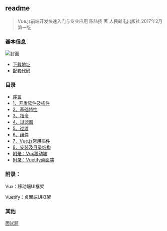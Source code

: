 ## readme

> Vue.js前端开发快速入门与专业应用  陈陆扬 著  人民邮电出版社  2017年2月 第一版

### 基本信息
![封面](http://www.java1234.com/uploads/allimg/170818/1-1FQQ442223N.jpg)
- [下载地址](http://www.java1234.com/a/javabook/webbase/2017/0818/8652.html)
- [配套代码](https://github.com/aligger-fullstack-study-list/vue2)

### 目录
* [序言](README.md)
* [1、开发软件及插件](13001-kai-fa-ruan-jian-ji-cha-jian.md)
* [2、基础特性](23001-ji-chu-te-xing.md)
* [3、指令](33001-zhi-ling.md)
* [4、过滤器](43001-guo-lv-qi.md)
* [5、过渡](53001-guo-du.md)
* [6、组件](63001-zu-jian.md)
* [7、Vue.js常用插件](7vuejschang-yong-cha-jian.md)
* [8、安装及目录结构](83001-an-zhuang-ji-mu-lu-jie-gou.md)
* [附录：Vux移动端](fu-luff1a-vux-yi-dong-duan.md)
* [附录：Vuetify桌面端](fu-luff1a-vuetify-zhuo-mian-duan.md)


### 附录：

Vux：移动端UI框架

Vuetify：桌面端UI框架

### 其他
[面试题](https://www.jianshu.com/p/b1dd80f4d542)





